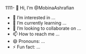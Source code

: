 1111- 👋 Hi, I’m @MobinaAshrafian
- 👀 I’m interested in ...
- 🌱 I’m currently learning ...
- 💞️ I’m looking to collaborate on ...
- 📫 How to reach me ...
- 😄 Pronouns: ...
- ⚡ Fun fact: ...

<!---
MobinaAshrafian/MobinaAshrafian is a ✨ special ✨ repository because its `README.md` (this file) appears on your GitHub profile.
You can click the Preview link to take a look at your changes.
--->
